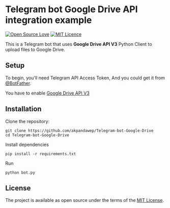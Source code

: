 # Telegram bot Google Drive API integration example

[![Open Source Love](https://badges.frapsoft.com/os/v1/open-source.png?v=103)](https://github.com/ellerbrock/open-source-badges/)
[![MIT Licence](https://badges.frapsoft.com/os/mit/mit.png?v=103)](https://opensource.org/licenses/mit-license.php)

This is a Telegram bot that uses **Google Drive API V3** Python Client to upload files to Google Drive.



## Setup

To begin, you'll need Telegram API Access Token, And you could get it from [@BotFather](https://t.me/botfather).  

You have to enable [Google Drive API V3](https://console.developers.google.com/apis/library/drive.googleapis.com)


## Installation

Clone the repository:

```
git clone https://github.com/akpandawep/Telegram-bot-Google-Drive
cd Telegram-bot-Google-Drive
```

Install dependencies

```
pip install -r requirements.txt
```
Run
```
python bot.py
```
## License

The project is available as open source under the terms of the [MIT License](https://opensource.org/licenses/MIT).
